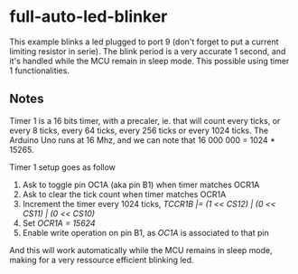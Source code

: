 # full-auto-led-blinker

This example blinks a led plugged to port 9 (don't forget to put a current 
limiting resistor in serie). The blink period is a very accurate 1 second, and
it's handled while the MCU remain in sleep mode. This possible using timer 1
functionalities.


## Notes

Timer 1 is a 16 bits timer, with a precaler, ie. that will count every ticks, or
every 8 ticks, every 64 ticks, every 256 ticks or every 1024 ticks. The Arduino 
Uno runs at 16 Mhz, and we can note that 16 000 000 = 1024 * 15265. 

Timer 1 setup goes as follow

1. Ask to toggle pin OC1A (aka pin B1) when timer matches OCR1A
1. Ask to clear the tick count when timer matches OCR1A
1. Increment the timer every 1024 ticks, *TCCR1B |= (1 << CS12) | (0 << CS11) | (0 << CS10)*
1. Set *OCR1A = 15624*
1. Enable write operation on pin B1, as *OC1A* is associated to that pin

And this will work automatically while the MCU remains in sleep mode,
making for a very ressource efficient blinking led.

